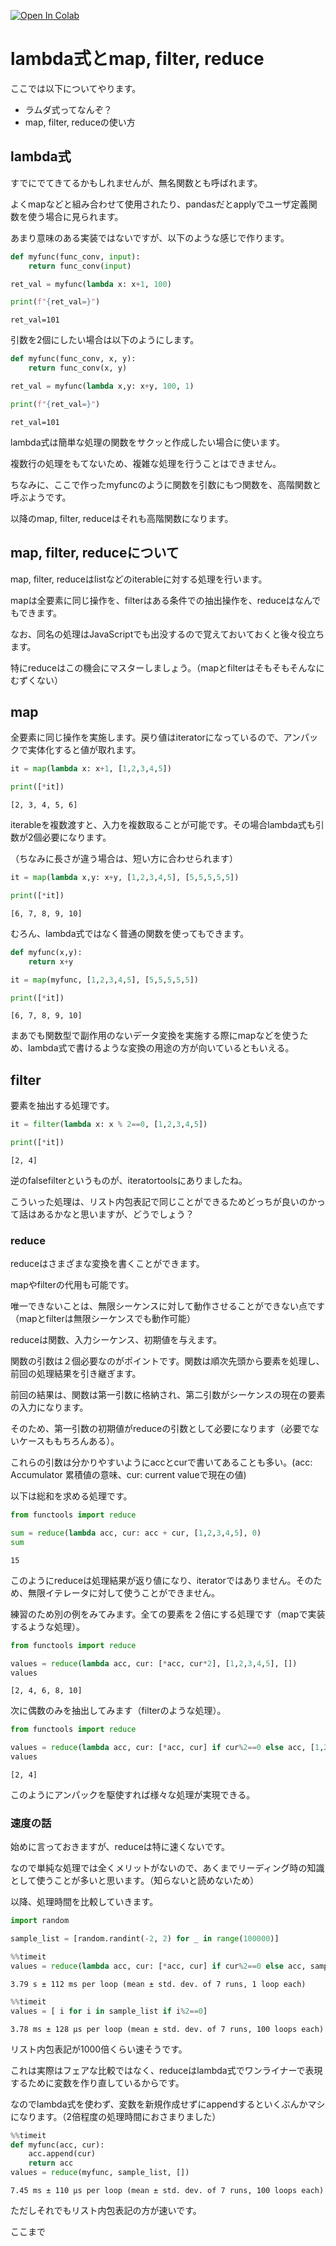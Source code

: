 <a href="https://colab.research.google.com/github/cm-nakamura-shogo/python-training/blob/master/doc/lecture/lambda/README.ipynb" target="_parent"><img src="https://colab.research.google.com/assets/colab-badge.svg" alt="Open In Colab"/></a>

# lambda式とmap, filter, reduce

ここでは以下についてやります。

- ラムダ式ってなんぞ？
- map, filter, reduceの使い方

## lambda式

すでにでてきてるかもしれませんが、無名関数とも呼ばれます。

よくmapなどと組み合わせて使用されたり、pandasだとapplyでユーザ定義関数を使う場合に見られます。

あまり意味のある実装ではないですが、以下のような感じで作ります。


```python
def myfunc(func_conv, input):
    return func_conv(input)

ret_val = myfunc(lambda x: x+1, 100)

print(f"{ret_val=}")
```

    ret_val=101
    

引数を2個にしたい場合は以下のようにします。


```python
def myfunc(func_conv, x, y):
    return func_conv(x, y)

ret_val = myfunc(lambda x,y: x+y, 100, 1)

print(f"{ret_val=}")
```

    ret_val=101
    

lambda式は簡単な処理の関数をサクッと作成したい場合に使います。

複数行の処理をもてないため、複雑な処理を行うことはできません。

ちなみに、ここで作ったmyfuncのように関数を引数にもつ関数を、高階関数と呼ぶようです。

以降のmap, filter, reduceはそれも高階関数になります。

## map, filter, reduceについて

map, filter, reduceはlistなどのiterableに対する処理を行います。

mapは全要素に同じ操作を、filterはある条件での抽出操作を、reduceはなんでもできます。

なお、同名の処理はJavaScriptでも出没するので覚えておいておくと後々役立ちます。

特にreduceはこの機会にマスターしましょう。（mapとfilterはそもそもそんなにむずくない）

## map

全要素に同じ操作を実施します。戻り値はiteratorになっているので、アンパックで実体化すると値が取れます。


```python
it = map(lambda x: x+1, [1,2,3,4,5])

print([*it])
```

    [2, 3, 4, 5, 6]
    

iterableを複数渡すと、入力を複数取ることが可能です。その場合lambda式も引数が2個必要になります。

（ちなみに長さが違う場合は、短い方に合わせられます）


```python
it = map(lambda x,y: x+y, [1,2,3,4,5], [5,5,5,5,5])

print([*it])
```

    [6, 7, 8, 9, 10]
    

むろん、lambda式ではなく普通の関数を使ってもできます。


```python
def myfunc(x,y):
    return x+y

it = map(myfunc, [1,2,3,4,5], [5,5,5,5,5])

print([*it])
```

    [6, 7, 8, 9, 10]
    

まあでも関数型で副作用のないデータ変換を実施する際にmapなどを使うため、lambda式で書けるような変換の用途の方が向いているともいえる。

## filter

要素を抽出する処理です。


```python
it = filter(lambda x: x % 2==0, [1,2,3,4,5])

print([*it])
```

    [2, 4]
    

逆のfalsefilterというものが、iteratortoolsにありましたね。

こういった処理は、リスト内包表記で同じことができるためどっちが良いのかって話はあるかなと思いますが、どうでしょう？

### reduce

reduceはさまざまな変換を書くことができます。

mapやfilterの代用も可能です。

唯一できないことは、無限シーケンスに対して動作させることができない点です（mapとfilterは無限シーケンスでも動作可能）

reduceは関数、入力シーケンス、初期値を与えます。

関数の引数は２個必要なのがポイントです。関数は順次先頭から要素を処理し、前回の処理結果を引き継ぎます。

前回の結果は、関数は第一引数に格納され、第二引数がシーケンスの現在の要素の入力になります。

そのため、第一引数の初期値がreduceの引数として必要になります（必要でないケースももちろんある）。

これらの引数は分かりやすいようにaccとcurで書いてあることも多い。(acc: Accumulator 累積値の意味、cur: current valueで現在の値)

以下は総和を求める処理です。


```python
from functools import reduce

sum = reduce(lambda acc, cur: acc + cur, [1,2,3,4,5], 0)
sum
```




    15



このようにreduceは処理結果が返り値になり、iteratorではありません。そのため、無限イテレータに対して使うことができません。

練習のため別の例をみてみます。全ての要素を２倍にする処理です（mapで実装するような処理）。


```python
from functools import reduce

values = reduce(lambda acc, cur: [*acc, cur*2], [1,2,3,4,5], [])
values
```




    [2, 4, 6, 8, 10]



次に偶数のみを抽出してみます（filterのような処理）。


```python
from functools import reduce

values = reduce(lambda acc, cur: [*acc, cur] if cur%2==0 else acc, [1,2,3,4,5], [])
values
```




    [2, 4]



このようにアンパックを駆使すれば様々な処理が実現できる。

### 速度の話

始めに言っておきますが、reduceは特に速くないです。

なので単純な処理では全くメリットがないので、あくまでリーディング時の知識として使うことが多いと思います。（知らないと読めないため）

以降、処理時間を比較していきます。


```python
import random

sample_list = [random.randint(-2, 2) for _ in range(100000)]
```


```python
%%timeit
values = reduce(lambda acc, cur: [*acc, cur] if cur%2==0 else acc, sample_list, [])
```

    3.79 s ± 112 ms per loop (mean ± std. dev. of 7 runs, 1 loop each)
    


```python
%%timeit
values = [ i for i in sample_list if i%2==0]
```

    3.78 ms ± 128 µs per loop (mean ± std. dev. of 7 runs, 100 loops each)
    

リスト内包表記が1000倍くらい速そうです。

これは実際はフェアな比較ではなく、reduceはlambda式でワンライナーで表現するために変数を作り直しているからです。

なのでlambda式を使わず、変数を新規作成せずにappendするといくぶんかマシになります。（2倍程度の処理時間におさまりました）


```python
%%timeit
def myfunc(acc, cur):
    acc.append(cur)
    return acc
values = reduce(myfunc, sample_list, [])
```

    7.45 ms ± 110 µs per loop (mean ± std. dev. of 7 runs, 100 loops each)
    

ただしそれでもリスト内包表記の方が速いです。

ここまで


